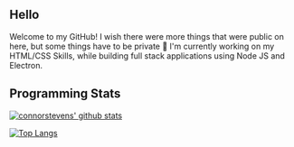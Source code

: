 ## Hello
Welcome to my GitHub! I wish there were more things that were public on here, but some things have to be private :grimacing:
I'm currently working on my HTML/CSS Skills, while building full stack applications using Node JS and Electron.

## Programming Stats
[![connorstevens' github stats](https://github-readme-stats.vercel.app/api?username=connorstevens&show_icons=true&hide_title=true&theme=dracula&count_private=true)](https://github.com/anuraghazra/github-readme-stats)

[![Top Langs](https://github-readme-stats.vercel.app/api/top-langs/?username=connorstevens&layout=compact)](https://github.com/anuraghazra/github-readme-stats)
